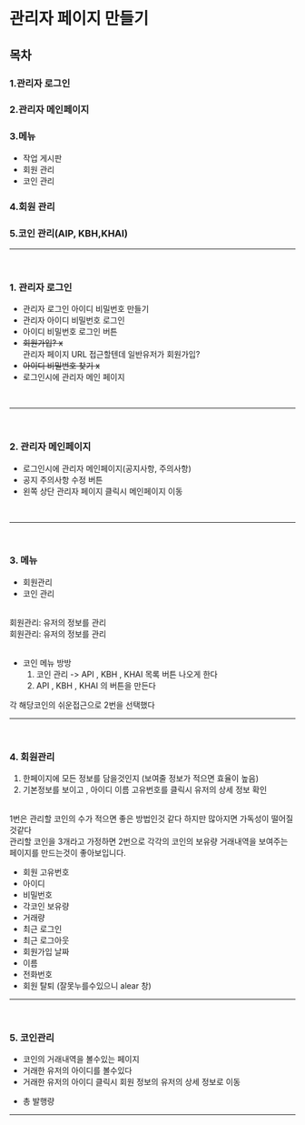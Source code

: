 # 관리자 페이지 만들기

## 목차
### 1.관리자 로그인
### 2.관리자 메인페이지
### 3.메뉴
  - 작업 게시판
  - 회원 관리
  - 코인 관리
### 4.회원 관리
### 5.코인 관리(AIP, KBH,KHAI)
---
<br/>

### 1. 관리자 로그인
 
  - 관리자 로그인 아이디 비밀번호 만들기
  - 관리자 아이디 비밀번호 로그인
  - 아이디 비밀번호 로그인 버튼
  - ~~회원가입? x~~ <br>    관리자 페이지 URL 접근할텐데 일반유저가 회원가입?
  - ~~아이디 비밀번호 찾기 x~~
  - 로그인시에 관리자 메인 페이지
<br/>

---
<br/>

### 2. 관리자 메인페이지
 
  - 로그인시에 관리자 메인페이지(공지사항, 주의사항)
  - 공지 주의사항 수정 버튼
  - 왼쪽 상단 관리자 페이지 클릭시 메인페이지 이동
<br/>

---
<br/>

### 3. 메뉴
 
  - 회원관리
  - 코인 관리
<br/>
  회원관리: 유저의 정보를 관리<br/>
  회원관리: 유저의 정보를 관리<br/>
  <br/>
  
  - 코인 메뉴 방방
      1. 코인 관리 -> API , KBH , KHAI 목록 버튼 나오게 한다
      2.  API , KBH , KHAI 의 버튼을 만든다
  
  각 해당코인의 쉬운접근으로 2번을 선택했다

  
---
<br/>

### 4. 회원관리

  1. 한페이지에 모든 정보를 담을것인지 (보여줄 정보가 적으면 효율이 높음)
  2. 기본정보를 보이고 , 아이디 이름 고유번호를 클릭시 유저의 상세 정보 확인
<br/>
  1번은 관리할 코인의 수가 적으면 좋은 방법인것 같다 하지만 많아지면 가독성이 떨어질것같다<br/>
  관리할 코인을 3개라고 가정하면 2번으로 각각의 코인의 보유량 거래내역을 보여주는 페이지를 만드는것이 좋아보입니다.
<br/>

  * 회원 고유번호
  * 아이디
  * 비밀번호
  * 각코인 보유량
  * 거래량
  * 최근 로그인
  * 최근 로그아웃
  * 회원가입 날짜
  * 이름
  * 전화번호
  * 회원 탈퇴 (잘못누를수있으니 alear 창)

  
---
<br/>

### 5. 코인관리

  - 코인의 거래내역을 볼수있는 페이지
  - 거래한 유저의 아이디를 볼수있다
  - 거래한 유저의 아이디 클릭시 회원 정보의 유저의 상세 정보로 이동
  
  * 총 발행량
  
  
---
